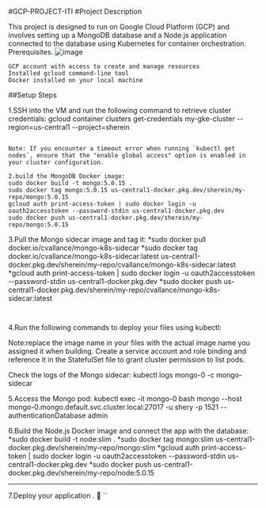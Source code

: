 #GCP-PROJECT-ITI
#Project Description

This project is designed to run on Google Cloud Platform (GCP) and involves setting up a MongoDB database and a Node.js application connected to the database using Kubernetes for container orchestration.
Prerequisites.
![image](https://github.com/shereenm1521/GCP-PROJECT-ITI/assets/140805315/e52a9b62-85a6-4397-89a0-cd7c8bac52df)


    GCP account with access to create and manage resources
    Installed gcloud command-line tool
    Docker installed on your local machine
##Setup Steps

1.SSH into the VM and run the following command to retrieve cluster credentials:
    gcloud container clusters get-credentials my-gke-cluster --region=us-central1 --project=sherein
```

Note: If you encounter a timeout error when running `kubectl get nodes`, ensure that the "enable global access" option is enabled in your cluster configuration.

2.build the MongoDB Docker image:
sudo docker build -t mongo:5.0.15 .
sudo docker tag mongo:5.0.15 us-central1-docker.pkg.dev/sherein/my-repo/mongo:5.0.15
gcloud auth print-access-token | sudo docker login -u oauth2accesstoken --password-stdin us-central1-docker.pkg.dev
sudo docker push us-central1-docker.pkg.dev/sherein/my-repo/mongo:5.0.15
```
3.Pull the Mongo sidecar image and tag it:
*sudo docker pull docker.io/cvallance/mongo-k8s-sidecar
*sudo docker tag docker.io/cvallance/mongo-k8s-sidecar:latest us-central1-docker.pkg.dev/sherein/my-repo/cvallance/mongo-k8s-sidecar:latest
*gcloud auth print-access-token | sudo docker login -u oauth2accesstoken --password-stdin us-central1-docker.pkg.dev
*sudo docker push us-central1-docker.pkg.dev/sherein/my-repo/cvallance/mongo-k8s-sidecar:latest
```


```
4.Run the following commands to deploy your files using kubectl:

   Note:replace the image name in your files with the actual image name you assigned it when building.
    Create a service account and role binding and reference it in the StatefulSet file to grant cluster permission to list pods.

Check the logs of the Mongo sidecar:
kubectl logs mongo-0 -c mongo-sidecar

5.Access the Mongo pod:
kubectl exec -it mongo-0 bash
mongo --host mongo-0.mongo.default.svc.cluster.local:27017 -u shery -p 1521 --authenticationDatabase admin

6.Build the Node.js Docker image and connect the app with the database:
*sudo docker build -t node:slim .
*sudo docker tag mongo:slim us-central1-docker.pkg.dev/sherein/my-repo/mongo:slim 
*gcloud auth print-access-token | sudo docker login -u oauth2accesstoken --password-stdin us-central1-docker.pkg.dev
*sudo docker push us-central1-docker.pkg.dev/sherein/my-repo/node:5.0.15

-----------------------
7.Deploy your application . 🙂
``
